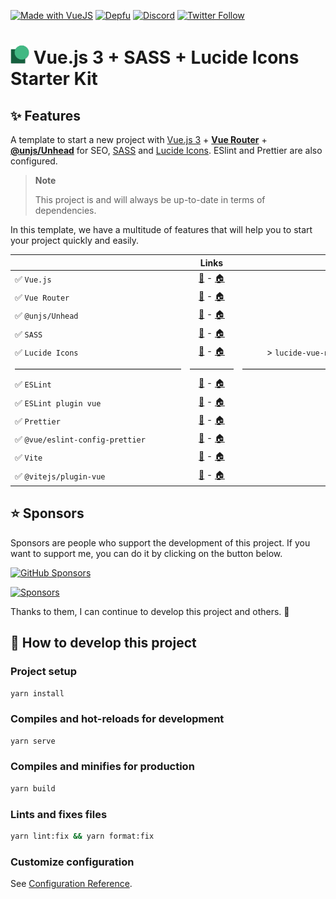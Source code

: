 [![Made with VueJS](https://img.shields.io/badge/-Made%20with%20Vue.js-4fc08d?&logo=vuedotjs&logoColor=white)](https://vuejs.org/)
[![Depfu](https://badges.depfu.com/badges/ac2694151fe2ff604e6e8c683ce9e96b/overview.svg)](https://depfu.com/github/thomasbnt/vuejs3-sass-lucide-starter-kit?project_id=37224)
[![Discord](https://img.shields.io/discord/367753345575944221?color=%237289DA&label=Discord%20server&logo=discord&logoColor=white)](https://thomasbnt.dev/discord)
[![Twitter Follow](https://img.shields.io/badge/Follow%20me%20on-Twitter-1DA1F2?&logo=Twitter)](https://twitter.com/Thomasbnt_)

<h1><img height="30" src="./public/favicon.png" alt="Logo of this starter kit"/>&nbsp;Vue.js 3 + SASS + Lucide Icons Starter Kit</h1>

## ✨ Features

A template to start a new project with [Vue.js 3](https://vuejs.org/) + [**Vue Router**](https://router.vuejs.org/) + [**@unjs/Unhead**](https://unhead.harlanzw.com) for SEO, [SASS](https://sass-lang.com) and [Lucide Icons](https://lucide.dev/). ESlint and Prettier are also configured.

> **Note**
>
> This project is and will always be up-to-date in terms of dependencies.

In this template, we have a multitude of features that will help you to start your project quickly and easily.


|                                 |                                                                      Links                                                                       |                      Version |  
|:--------------------------------|:------------------------------------------------------------------------------------------------------------------------------------------------:|-----------------------------:|
| ✅ `Vue.js`                      |                                             [🔧](https://vuejs.org/api/) - [🏠](https://vuejs.org/)                                              |                  > `^3.2.47` |
| ✅ `Vue Router`                  |                                       [🔧](https://router.vuejs.org/api/) - [🏠](https://router.vuejs.org)                                       |                   > `^4.1.6` |
| ✅ `@unjs/Unhead`                |                            [🔧](https://unhead.harlanzw.com/guide/guides/usehead) - [🏠](https://unhead.harlanzw.com)                            |                  > `^1.0.22` |
| ✅ `SASS`                        |                                     [🔧](https://sass-lang.com/documentation) - [🏠](https://sass-lang.com)                                      |                  > `^1.57.1` |
| ✅ `Lucide Icons`                |                                     [🔧](https://lucide.dev/docs/lucide-vue-next) - [🏠](https://lucide.dev)                                     | > `lucide-vue-next@^0.104.0` |
| ———————————————————             |                                                                      —————                                                                       |             ———————————————— |
| ✅ `ESLint`                      |                                [🔧](https://eslint.org/docs/user-guide/gtting-started) - [🏠](https://eslint.org)                                |                  > `^8.34.0` |
| ✅ `ESLint plugin vue`           |                                   [🔧](https://eslint.vuejs.org/user-guide/) - [🏠](https://eslint.vuejs.org/)                                   |                   > `^9.9.0` |
| ✅ `Prettier`                    |                                    [🔧](https://prettier.io/docs/en/index.html) - [🏠](https://prettier.io/)                                     |                  >  `^2.8.2` |
| ✅ `@vue/eslint-config-prettier` |          [🔧](https://github.com/vuejs/eslint-config-prettier#readme) - [🏠](https://www.npmjs.com/package/@vue/eslint-config-prettier)          |                  >  `^7.1.0` |
| ✅ `Vite`                        |                                           [🔧](https://vitejs.dev/config/) - [🏠](https://vitejs.dev/)                                           |                  >  `^4.1.4` |
| ✅ `@vitejs/plugin-vue`          | [🔧](https://github.com/vitejs/vite-plugin-vue/blob/main/packages/plugin-vue/README.md) - [🏠](https://www.npmjs.com/package/@vitejs/plugin-vue) |                  >  `^4.0.0` |

## ⭐ Sponsors

Sponsors are people who support the development of this project. If you want to support me, you can do it by clicking on the button below.

[![GitHub Sponsors](https://img.shields.io/badge/Sponsor%20me%20on%20GitHub%20-%23EA54AE.svg?&logo=github-sponsors&logoColor=white)](https://github.com/sponsors/thomasbnt)

[![Sponsors](https://cdn.jsdelivr.net/gh/thomasbnt/sponsors/sponsors.svg)](https://github.com/sponsors/thomasbnt)

Thanks to them, I can continue to develop this project and others. 🤩

## 🚀 How to develop this project

### Project setup
```bash
yarn install
```

### Compiles and hot-reloads for development
```bash
yarn serve
```

### Compiles and minifies for production
```bash
yarn build
```

### Lints and fixes files
```bash
yarn lint:fix && yarn format:fix
```

### Customize configuration
See [Configuration Reference](https://cli.vuejs.org/config/).
